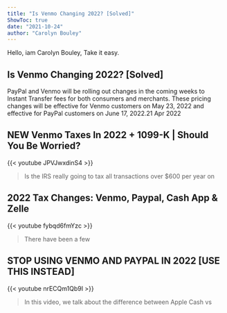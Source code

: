 ```yaml
---
title: "Is Venmo Changing 2022? [Solved]"
ShowToc: true 
date: "2021-10-24"
author: "Carolyn Bouley" 
---
```


Hello, iam Carolyn Bouley, Take it easy.
## Is Venmo Changing 2022? [Solved]
PayPal and Venmo will be rolling out changes in the coming weeks to Instant Transfer fees for both consumers and merchants. These pricing changes will be effective for Venmo customers on May 23, 2022 and effective for PayPal customers on June 17, 2022.21 Apr 2022

## NEW Venmo Taxes In 2022 + 1099-K | Should You Be Worried?
{{< youtube JPVJwxdinS4 >}}
>Is the IRS really going to tax all transactions over $600 per year on 

## 2022 Tax Changes: Venmo, Paypal, Cash App & Zelle
{{< youtube fybqd6fmYzc >}}
>There have been a few 

## STOP USING VENMO AND PAYPAL IN 2022 [USE THIS INSTEAD]
{{< youtube nrECQm1Qb9I >}}
>In this video, we talk about the difference between Apple Cash vs 


